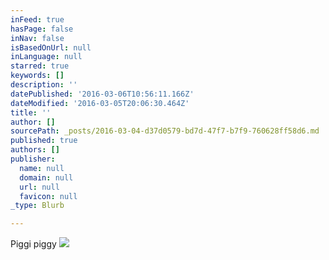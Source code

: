 ```yaml
---
inFeed: true
hasPage: false
inNav: false
isBasedOnUrl: null
inLanguage: null
starred: true
keywords: []
description: ''
datePublished: '2016-03-06T10:56:11.166Z'
dateModified: '2016-03-05T20:06:30.464Z'
title: ''
author: []
sourcePath: _posts/2016-03-04-d37d0579-bd7d-47f7-b7f9-760628ff58d6.md
published: true
authors: []
publisher:
  name: null
  domain: null
  url: null
  favicon: null
_type: Blurb

---
```

Piggi piggy
![](https://the-grid-user-content.s3-us-west-2.amazonaws.com/944ab4b8-5540-4663-b5d0-9e23f4911417.jpg)